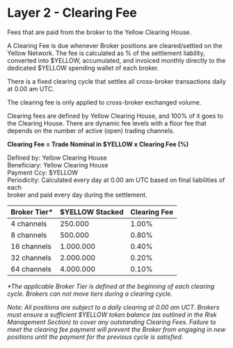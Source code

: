 # Layer 2 - Clearing Fee

Fees that are paid from the broker to the Yellow Clearing House.

A Clearing Fee is due whenever Broker positions are cleared/settled on the Yellow Network. The fee is calculated as % of the settlement liability, converted into $YELLOW, accumulated, and invoiced monthly directly to the dedicated $YELLOW spending wallet of each broker.

There is a fixed clearing cycle that settles all cross-broker transactions daily at 0.00 am UTC.

The clearing fee is only applied to cross-broker exchanged volume.

Clearing fees are defined by Yellow Clearing House, and 100% of it goes to the Clearing House. There are dynamic fee levels with a floor fee that depends on the number of active (open) trading channels.

**Clearing Fee = Trade Nominal in  $YELLOW x Clearing Fee (%)**

Defined by:        Yellow Clearing House\
Beneficiary:       Yellow Clearing House\
Payment Ccy:    $YELLOW\
Periodicity:        Calculated every day at 0.00 am UTC based on final liabilities of each\
&#x20;                          broker and paid every day during the settlement.

| Broker Tier\* | $YELLOW Stacked | Clearing Fee |
| ------------- | --------------- | ------------ |
| 4 channels    | 250.000         | 1.00%        |
| 8 channels    | 500.000         | 0.80%        |
| 16 channels   | 1.000.000       | 0.40%        |
| 32 channels   | 2.000.000       | 0.20%        |
| 64 channels   | 4.000.000       | 0.10%        |

_\*The applicable Broker Tier is defined at the beginning of each clearing cycle. Brokers can not move tiers during a clearing cycle._

_Note: All positions are subject to a daily clearing at 0.00 am UCT. Brokers must ensure a sufficient $YELLOW token balance (as outlined in the Risk Management Section) to cover any outstanding Clearing Fees. Failure to meet the clearing fee payment will prevent the Broker from engaging in new positions until the payment for the previous cycle is satisfied._
